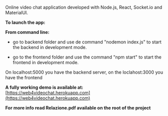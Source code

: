 
Online video chat application developed with Node.js, React, Socket.io and MaterialUI.

**To launch the app:**

**From command line:**

 - go to backend folder and use de command "nodemon index.js" to start
   the backend in development mode.
   
 - go to the frontend folder and use the command "npm start" to start
   the frontend in development mode.
   
On localhost:5000 you have the backend server, on the loclahost:3000 you have the frontend

**A fully working demo is available at:** [https://web4videochat.herokuapp.com](https://web4videochat.herokuapp.com)

**For more info read Relazione.pdf available on the root of the project**
